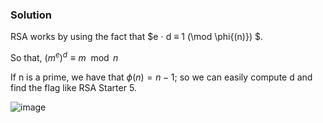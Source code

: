### Solution

RSA works by using the fact that $e ⋅ d ≡ 1 (\mod \phi{(n)}) $.

So that, $(m^e)^d ≡ m\mod n$

If n is a prime, we have that $\phi(n) = n - 1$; so we can easily compute d and find the flag like RSA Starter 5.

![image](https://user-images.githubusercontent.com/126962960/233791768-701c37d7-72b5-4fb0-a5e9-0b26947f14ad.png)
